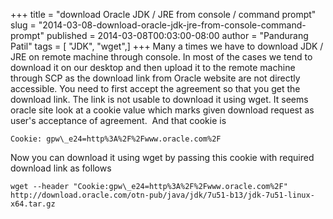 +++
title = "download Oracle JDK / JRE from console / command prompt"
slug = "2014-03-08-download-oracle-jdk-jre-from-console-command-prompt"
published = 2014-03-08T00:03:00-08:00
author = "Pandurang Patil"
tags = [ "JDK", "wget",]
+++
Many
a times we have to download JDK / JRE on remote machine through console.
In most of the cases we tend to download it on our desktop and then
upload it to the remote machine through SCP as the download link from
Oracle website are not directly accessible. You need to first accept
the agreement so that you get the download link. The link is not usable
to download it using wget. It seems oracle site look at a cookie value
which marks given download request as user's acceptance of agreement.
 And that cookie is 

    Cookie: gpw\_e24=http%3A%2F%2Fwww.oracle.com%2F

Now you can download it using wget by passing this cookie with required
download link as follows

    wget --header "Cookie:gpw\_e24=http%3A%2F%2Fwww.oracle.com%2F" http://download.oracle.com/otn-pub/java/jdk/7u51-b13/jdk-7u51-linux-x64.tar.gz
